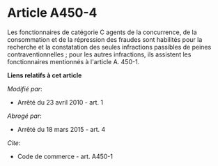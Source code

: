 # Article A450-4

Les fonctionnaires de catégorie C agents de la concurrence, de la consommation et de la répression des fraudes sont habilités
pour la recherche et la constatation des seules infractions passibles de peines contraventionnelles ; pour les autres
infractions, ils assistent les fonctionnaires mentionnés à l'article A. 450-1.

**Liens relatifs à cet article**

_Modifié par_:

  - Arrêté du 23 avril 2010 - art. 1

_Abrogé par_:

  - Arrêté du 18 mars 2015 - art. 4

_Cite_:

  - Code de commerce - art. A450-1
